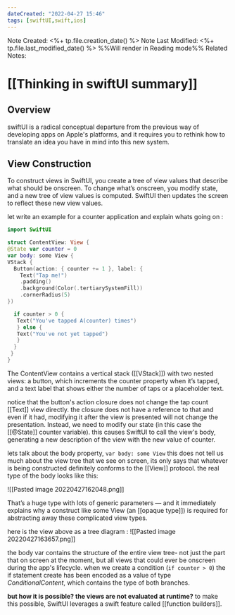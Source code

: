 ```yaml
---
dateCreated: "2022-04-27 15:46"
tags: [swiftUI,swift,ios]
---
```

Note Created: <%+ tp.file.creation_date() %>
Note Last Modified: <%+ tp.file.last_modified_date() %> %%Will render in Reading mode%%
Related Notes: 

# [[Thinking in swiftUI summary]]

## Overview 
swiftUI is a radical conceptual departure from the previous way of developing apps on Apple's platforms, and it requires you to rethink how to translate an idea you have in mind into this new system.

## View Construction 
To construct views in SwiftUI, you create a tree of view values that describe what should
be onscreen. To change what’s onscreen, you modify state, and a new tree of view values
is computed. SwiftUI then updates the screen to reflect these new view values.

let write an example for a counter application and explain whats going on : 

``` swift
import SwiftUI

struct ContentView: View {
@State var counter = 0
var body: some View {
VStack {	
  Button(action: { counter += 1 }, label: {
	Text("Tap me!")
	.padding()
	.background(Color(.tertiarySystemFill))
	.cornerRadius(5)
})

  if counter > 0 {
   Text("You've tapped A(counter) times")
   } else {
   Text("You've not yet tapped")
   }
  }
 }
}
```

The ContentView contains a vertical stack ([[VStack]]) with two nested views: a button, which increments the counter property when it’s tapped, and a text label that shows either the number of taps or a placeholder text.

notice that the button's action closure does not change the tap count [[Text]] view directly. the closure does not have a reference to that and even if it had, modifying it after the view is presented will not change the presentation. Instead, we need to modify our state 
(in this case the [[@State]] counter variable).
this causes SwiftUI to call the view's body, generating a new description of the view with the new value of counter.

lets talk about the body property, `var body: some View`  this does not tell us much about the view tree that we see on screen, its only says that whatever is being constructed definitely conforms to the [[View]] protocol. the real type of the body looks like this: 


![[Pasted image 20220427162048.png]]

That’s a huge type with lots of generic parameters — and it immediately explains why a construct like some View (an [[opaque type]]) is required for abstracting away these
complicated view types. 

here is the view above as a tree diagram :
![[Pasted image 20220427163657.png]]

the body var contains the structure of the entire view tree- not just the part that on screen at the moment, but all views that could ever be onscreen during the app's lifecycle. when we create a condition 
(`if counter > 0`)  the if statement create has been encoded as a value of type _ConditionalContent_, which contains the type of both branches. 

**but how it is possible? the views are not evaluated at runtime?**
to make this possible, SwiftUI leverages a swift feature called [[function builders]].  
